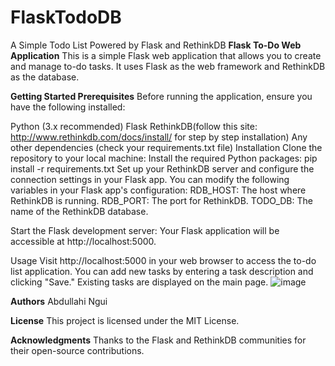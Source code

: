 # FlaskTodoDB
A Simple Todo List Powered by Flask and RethinkDB
**Flask To-Do Web Application**
This is a simple Flask web application that allows you to create and manage to-do tasks. It uses Flask as the web framework and RethinkDB as the database.

**Getting Started
Prerequisites**
Before running the application, ensure you have the following installed:

Python (3.x recommended)
Flask
RethinkDB(follow this site: http://www.rethinkdb.com/docs/install/ for step by step installation)
Any other dependencies (check your requirements.txt file)
Installation
Clone the repository to your local machine:
Install the required Python packages:
  pip install -r requirements.txt
Set up your RethinkDB server and configure the connection settings in your Flask app. You can modify the following variables in your Flask app's configuration:
RDB_HOST: The host where RethinkDB is running.
RDB_PORT: The port for RethinkDB.
TODO_DB: The name of the RethinkDB database.

Start the Flask development server:
  Your Flask application will be accessible at http://localhost:5000.

Usage
Visit http://localhost:5000 in your web browser to access the to-do list application.
You can add new tasks by entering a task description and clicking "Save."
Existing tasks are displayed on the main page.
![image](https://github.com/codeabuu/FlaskTodoDB/assets/125456974/9fd21067-e810-4ccf-b61e-9bc244e57e5f)


**Authors**
Abdullahi Ngui

**License**
This project is licensed under the MIT License.

**Acknowledgments**
Thanks to the Flask and RethinkDB communities for their open-source contributions.





